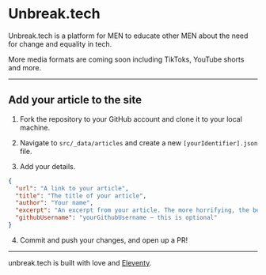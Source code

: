 # Unbreak.tech

Unbreak.tech is a platform for MEN to educate other MEN about the need for change and equality in tech.

More media formats are coming soon including TikToks, YouTube shorts and more.

---

## Add your article to the site

1. Fork the repository to your GitHub account and clone it to your local machine.

2. Navigate to `src/_data/articles` and create a new `[yourIdentifier].json` file.

3. Add your details.

```json
{
  "url": "A link to your article",
  "title": "The title of your article",
  "author": "Your name",
  "excerpt": "An excerpt from your article. The more horrifying, the better.",
  "githubUsername": "yourGithubUsername — this is optional"
}
```

4. Commit and push your changes, and open up a PR!

---

unbreak.tech is built with love and [Eleventy](https://www.11ty.dev/docs/).
